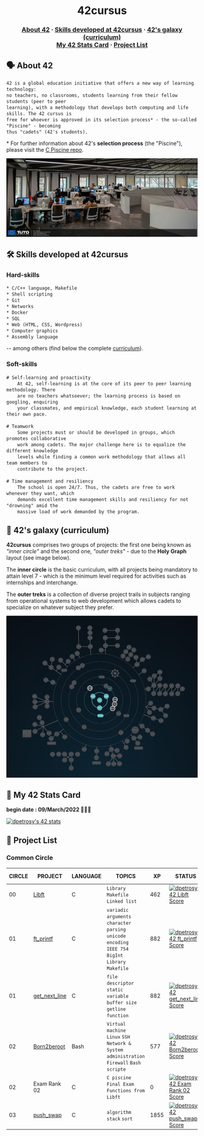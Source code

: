<h1 align="center">
	42cursus
</h1>

<h3 align="center">
	<a href="#%EF%B8%8F-about-42">About 42</a>
	<span> · </span>
	<a href="#%EF%B8%8F-skills-developed-at-42cursus">Skills developed at 42cursus</a>
	<span> · </span>
	<a href="#-42s-galaxy-curriculum">42's galaxy (curriculum)</a>
	<br />
	<a href="#-my-42-stats-card">My 42 Stats Card</a>
	<span> · </span>
	<a href="#-project-list">Project List</a>
</h3>

## 🗣️ About 42

	42 is a global education initiative that offers a new way of learning technology:
	no teachers, no classrooms, students learning from their fellow students (peer to peer
	learning), with a methodology that develops both computing and life skills. The 42 cursus is
	free for whoever is approved in its selection process* - the so-called "Piscine" - becoming
	thus "cadets" (42's students).

\* For further information about 42's **selection process** (the "Piscine"), please visit the [C Piscine repo](https://github.com/dpetrosy/42_piscine).

[![Photo of a 42 Yerevan lab](README_files/42_Yerevan.jpg)](https://www.42yerevan.am/)

## 🛠️ Skills developed at 42cursus

### Hard-skills

	* C/C++ language, Makefile
	* Shell scripting
	* Git
	* Networks
	* Docker
	* SQL
	* Web (HTML, CSS, Wordpress)
	* Computer graphics
	* Assembly language

-- among others (find below the complete [curriculum](#-42s-galaxy-curriculum)).

### Soft-skills

	# Self-learning and proactivity
		At 42, self-learning is at the core of its peer to peer learning methodology. There
		are no teachers whatsoever; the learning process is based on googling, enquiring
		your classmates, and empirical knowledge, each student learning at their own pace.

	# Teamwork
		Some projects must or should be developed in groups, which promotes collaborative
		work among cadets. The major challenge here is to equalize the different knowledge
		levels while finding a common work methodology that allows all team members to
		contribute to the project.

	# Time management and resiliency
		The school is open 24/7. Thus, the cadets are free to work whenever they want, which
		demands excellent time management skills and resiliency for not "drowning" amid the
		massive load of work demanded by the program.

## 🌌 42's galaxy (curriculum)

**42cursus** comprises two groups of projects: the first one being known as _"inner circle"_ and the second one, _"outer treks"_ - due to the **Holy Graph** layout (see image below).

The **inner circle** is the basic curriculum, with all projects being mandatory to attain level 7 - which is the minimum level required for activities such as internships and interchange.

The **outer treks** is a collection of diverse project trails in subjects ranging from operational systems to web development which allows cadets to specialize on whatever subject they prefer.

![42's galaxy](README_files/holy_graph.png)

## 👤 My 42 Stats Card

**begin date : 09/March/2022 👨🏻‍💻**

[![dpetrosy's 42 stats](https://badge42.vercel.app/api/v2/cl2yjehd0002109jwchoa5f4u/stats?cursusId=21&coalitionId=undefined)](https://github.com/JaeSeoKim/badge42)

## 📜 Project List

### Common Circle

| CIRCLE | PROJECT                                                                         | LANGUAGE    | TOPICS                                                                                                                            | XP        | STATUS                                                                                                                                                        | ATTAINED LEVEL     |
| ------ | ------------------------------------------------------------------------------- | ----------- | --------------------------------------------------------------------------------------------------------------------------------- | --------- | ------------------------------------------------------------------------------------------------------------------------------------------------------------- | ------------------ |
| 00     | [Libft](./00_libft)                                                             | C           | `Library` `Makefile` <br /> `Linked list`                                                                                         | 462       | [![dpetrosy's 42 Libft Score](https://badge42.vercel.app/api/v2/cl2yjehd0002109jwchoa5f4u/project/2528839)](https://github.com/JaeSeoKim/badge42)             |  1 - 05%            |
| 01     | [ft_printf](./01_ft_printf)                                                     | C           | `variadic arguments` <br /> `character parsing` <br /> `unicode encoding` <br /> `IEEE 754` `BigInt` <br /> `Library` `Makefile`  | 882       | [![dpetrosy's 42 ft_printf Score](https://badge42.vercel.app/api/v2/cl2yjehd0002109jwchoa5f4u/project/2563276)](https://github.com/JaeSeoKim/badge42)         |  1 - 44%           |
| 01     | [get_next_line](./01_get_next_line)                                             | C           | `file descriptor` <br /> `static variable` <br /> `buffer size` <br /> `getline function`                                         | 882       | [![dpetrosy's 42 get_next_line Score](https://badge42.vercel.app/api/v2/cl2yjehd0002109jwchoa5f4u/project/2563282)](https://github.com/JaeSeoKim/badge42)     |  1 - 94%           |
| 02     | [Born2beroot](./02_born2beroot)                                                 | Bash        | `Virtual machine` <br /> `Linux` `SSH` <br /> `Network & System administration` <br /> `Firewall` `Bash scripte`                  | 577       | [![dpetrosy's 42 Born2beroot Score](https://badge42.vercel.app/api/v2/cl2yjehd0002109jwchoa5f4u/project/2563283)](https://github.com/JaeSeoKim/badge42)       |  2 - 14%           |
| 02     | Exam Rank 02                                                                    | C           | `C piscine Final Exam` <br /> `Functions from Libft`                                                                              | 0         | [![dpetrosy's 42 Exam Rank 02 Score](https://badge42.vercel.app/api/v2/cl2yjehd0002109jwchoa5f4u/project/2575707)](https://github.com/JaeSeoKim/badge42)      | no increse         |
| 03     | [push_swap](./push_swap)                                                        | C           | `algorithm` `stack` `sort`                                                                                                        | 1855      | [![dpetrosy's 42 push_swap Score](https://badge42.vercel.app/api/v2/cl2yuh8s9004909jwelgj2fud/project/2585214)](https://github.com/JaeSeoKim/badge42)         | no increse         |

